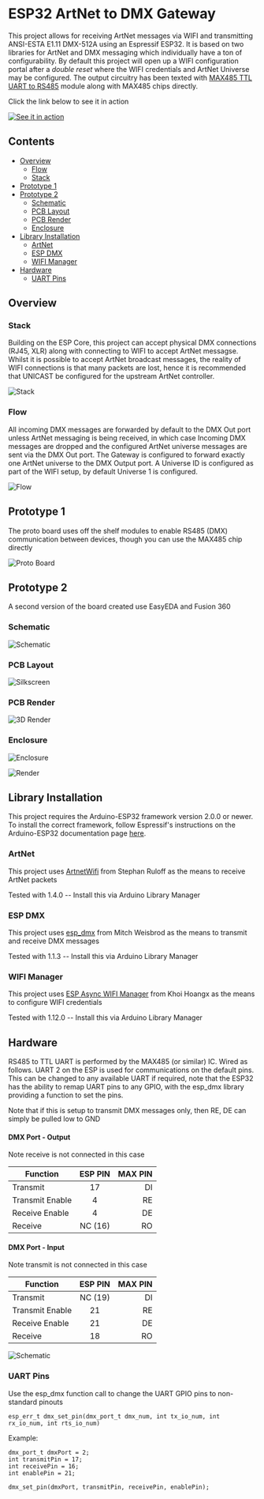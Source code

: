 # ESP32 ArtNet to DMX Gateway

This project allows for receiving ArtNet messages via WIFI and transmitting ANSI-ESTA E1.11 DMX-512A using an Espressif ESP32. It is based on two libraries for ArtNet and DMX messaging which individually have a ton of configurability. By default this project will open up a WIFI configuration portal after a _double reset_ where the WIFI credentials and ArtNet Universe may be configured. The output circuitry has been texted with [MAX485 TTL UART to RS485](https://core-electronics.com.au/ttl-uart-to-rs485-converter-module.html) module along with MAX485 chips directly. 


Click the link below to see it in action

[![See it in action](infinite.png)](infinite.mp4 "Studio")


## Contents

- [Overview](#overview)
  - [Flow](#flow)
  - [Stack](#stack)
- [Prototype 1](#prototype-1)
- [Prototype 2](#prototype-2)
  - [Schematic](#schematic)
  - [PCB Layout](#pcb-layout)
  - [PCB Render](#pcb-render)
  - [Enclosure](#enclosure)
- [Library Installation](#library-installation)
  - [ArtNet](#artnet)
  - [ESP DMX](#esp-dmx)
  - [WIFI Manager](#wifi-manager)
- [Hardware](#hardware)
  - [UART Pins](#uart-pins)


## Overview


### Stack
Building on the ESP Core, this project can accept physical DMX connections (RJ45, XLR) along with connecting to WIFI to accept ArtNet messagse. Whilst it is possible to accept ArtNet broadcast messages, the reality of WIFI connections is that many packets are lost, hence it is recommended that UNICAST be configured for the upstream ArtNet controller.

![Stack](Connotron_DMX_Gateway_Stack.png "Stack")

### Flow

All incoming DMX messages are forwarded by default to the DMX Out port unless ArtNet messaging is being received, in which case Incoming DMX messages are dropped and the configured ArtNet universe messages are sent via the DMX Out port. The Gateway is configured to forward exactly one ArtNet universe to the DMX Output port. A Universe ID is configured as part of the WIFI setup, by default Universe 1 is configured.

![Flow](Connotron_DMX_Gateway_Flow.png "Flow")


## Prototype 1

The proto board uses off the shelf modules to enable RS485 (DMX) communication between devices, though you can use the MAX485 chip directly

![Proto Board](ProtoBoard.png "Proto")

## Prototype 2

A second version of the board created use EasyEDA and Fusion 360

### Schematic

![Schematic](Schematic.svg "Schematic")

### PCB Layout

![Silkscreen](ProtoBoard2.png "Silkscreen")

### PCB Render

![3D Render](ProtoBoard2_3D.png "3D Render")

### Enclosure

![Enclosure](Enclosure.png "Enclosure")

![Render](Render.png "Render")

## Library Installation

This project requires the Arduino-ESP32 framework version 2.0.0 or newer. To install the correct framework, follow Espressif's instructions on the Arduino-ESP32 documentation page [here](https://docs.espressif.com/projects/arduino-esp32/en/latest/installing.html).

### ArtNet

This project uses [ArtnetWifi](https://github.com/rstephan/ArtnetWifi) from Stephan Ruloff as the means to receive ArtNet packets

Tested with 1.4.0 -- Install this via Arduino Library Manager


### ESP DMX

This project uses [esp_dmx](https://github.com/someweisguy/esp_dmx) from Mitch Weisbrod as the means to transmit and receive DMX messages

Tested with 1.1.3 -- Install this via Arduino Library Manager


### WIFI Manager

This project uses [ESP Async WIFI Manager](https://github.com/khoih-prog/ESPAsync_WiFiManager) from Khoi Hoangx as the means to configure WIFI credentials

Tested with 1.12.0 -- Install this via Arduino Library Manager

## Hardware

RS485 to TTL UART is performed by the MAX485 (or similar) IC. Wired as follows. UART 2 on the ESP is used for communications on the default pins. This can be changed to any available UART if required, note that the ESP32 has the ability to remap UART pins to any GPIO, with the esp_dmx library providing a function to set the pins. 

Note that if this is setup to transmit DMX messages only, then RE, DE can simply be pulled low to GND

#### DMX Port - Output

Note receive is not connected in this case

| Function			  | ESP PIN       | MAX PIN 	|
| --------------- |:-------------:| ---------:|
| Transmit			  | 17			      | DI 		    |
| Transmit Enable	| 4 			      | RE 	     	|
| Receive Enable	| 4 			      | DE 	    	|
| Receive			    | NC (16)	      | RO 	     	|

#### DMX Port - Input

Note transmit is not connected in this case

| Function        | ESP PIN       | MAX PIN   |
| --------------- |:-------------:| ---------:|
| Transmit        | NC (19)       | DI        |
| Transmit Enable | 21            | RE        |
| Receive Enable  | 21            | DE        |
| Receive         | 18            | RO        |


![Schematic](MAX485_Schematic.png "MAX485")

### UART Pins

Use the esp_dmx function call to change the UART GPIO pins to non-standard pinouts

```
esp_err_t dmx_set_pin(dmx_port_t dmx_num, int tx_io_num, int rx_io_num, int rts_io_num)
```

Example:
```
dmx_port_t dmxPort = 2;
int transmitPin = 17;
int receivePin = 16;
int enablePin = 21;

dmx_set_pin(dmxPort, transmitPin, receivePin, enablePin);
```


